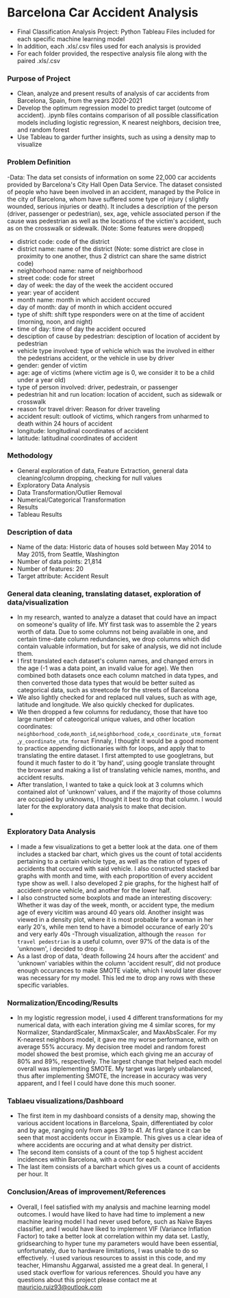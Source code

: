 # Barcelona Car Accident Analysis
- Final Classification Analysis Project: Python Tableau Files included for each specific machine learning model
- In addition, each .xls/.csv files used for each analysis is provided
- For each folder provided, the respective analysis file along with the paired .xls/.csv

### Purpose of Project
- Clean, analyze and present results of analysis of car accidents from Barcelona, Spain, from the years 2020-2021
- Develop the optimum regression model to predict target (outcome of accident). .ipynb files contains comparison of all possible classification models including logistic regression, K nearest neighbors, decision tree, and random forest
- Use Tableau to garder further insights, such as using a density map to visualize 

### Problem Definition
-Data: The data set consists of information on some 22,000 car accidents provided by Barcelona's City Hall Open Data Service.  The dataset consisted of people who have been involved in an accident, managed by the Police in the city of Barcelona, whom have suffered some type of injury ( slightly wounded, serious injuries or death). It includes a description of the person (driver, passenger or pedestrian), sex, age, vehicle associated person if the cause was pedestrian as well as the locations of the victim's accident, such as on the crosswalk or sidewalk. (Note: Some features were dropped)

- district code: code of the district
- district name: name of the district (Note: some district are close in proximity to one another, thus 2 district can share the same district code)
- neighborhood name: name of neighborhood
- street code: code for street
- day of week: the day of the week the accident occured
- year: year of accident
- month name: month in which accident occured
- day of month: day of month in which accident occured
- type of shift: shift type responders were on at the time of accident (morning, noon, and night)
- time of day: time of day the accident occured
- desciption of cause by pedestrian: desciption of location of accident by pedestrian
- vehicle type involved: type of vehicle which was the involved in either the pedestrians accident, or the vehicle in use by driver
- gender: gender of victim
- age: age of victims (where victim age is 0, we consider it to be a child under a year old)
- type of person involved: driver, pedestrain, or passenger
- pedestrian hit and run location: location of accident, such as sidewalk or crosswalk
- reason for travel driver: Reason for driver traveling 
- accident result: outlook of victims, which rangers from unharmed to death within 24 hours of accident
- longitude: longitudinal coordinates of accident
- latitude: latitudinal coordinates of accident


### Methodology
- General exploration of data, Feature Extraction, general data cleaning/column dropping, checking for null values
- Exploratory Data Analysis
- Data Transformation/Outlier Removal
- Numerical/Categorical Transformation
- Results
- Tableau Results

### Description of data
- Name of the data: Historic data of houses sold between May 2014 to May 2015, from Seattle, Washington 
- Number of data points: 21,814
- Number of features: 20
- Target attribute: Accident Result

### General data cleaning, translating dataset, exploration of data/visualization

- In my research, wanted to analyze a dataset that could have an impact on someone's quality of life. MY first task was to assemble the 2 years worth of data. Due to some columns not being available in one, and certain time-date column redundancies, we drop columns which did contain valuable information, but for sake of analysis, we did not include them.
- I first translated each dataset's column names, and changed errors in the age (-1 was a data point, an invalid value for age). We then combined both datasets once each column matched in data types, and then converted those data types that would be better suited as categorical data, such as streetcode for the streets of Barcelona
- We also lightly checked for and replaced null values, such as with age, latitude and longitude. We also quickly checked for duplicates.
- We then dropped a few columns for redudancy, those that have too large number of cateogorical unique values, and other location coordinates: `neighborhood_code`,`month_id`,`neighborhood_code`,`x_coordinate_utm_format`,`y_coordinate_utm_format`
Finnaly, I thought it would be a good moment to practice appending dictionaries with for loops, and apply that to translating the entire dataset. I first attempted to use googletrans, but found it much faster to do it 'by hand', using google translate throught the browser and making a list of translating vehicle names, months, and accident results. 
- After translation, I wanted to take a quick look at 3 columns which contained alot of 'unknown' values, and if the majority of those columns are occupied by unknowns, I thought it best to drop that column. I would later for the exploratory data analysis to make that decision.
- 
### Exploratory Data Analysis
- I made a few visualizations to get a better look at the data. one of them includes a stacked bar chart, which gives us the count of total accidents pertaining to a certain vehicle type, as well as the ration of types of accidents that occured with said vehicle. I also constructed stacked bar graphs with month and time, with each proportition of every accident type show as well. I also developed 2 pie graphs, for the highest half of accident-prone vehicle, and another for the lower half.
- I also constructed some boxplots and made an interesting discovery: Whether it was day of the week, month, or accident type, the medium age of every vicitim was around 40 years old. Another insight was viewed in a density plot, where it is most probable for a woman in her early 20's, while men tend to have a bimodel occurance of early 20's and very early 40s 
-Through visualization, although the `reason for travel pedestrian` is a useful column, over 97% of the data is of the 'unknown', i decided to drop it.  
- As a last drop of data, 'death following 24 hours after the accident' and 'unknown' variables within the column 'accident result', did not produce enough occurances to make SMOTE viable, which I would later discover was necessary for my model. This led me to drop any rows with these specific variables. 
### Normalization/Encoding/Results
- In my logistic regression model, i used 4 different transformations for my numerical data, with each interation giving me 4 similar scores, for my Normalizer, StandardScaler, MinmaxScaler, and MaxAbsScaler. For my K-nearest neighbors model, it gave me my worse performance, with on average 55% accuracy. My decision tree model and random forest model showed the best promise, which each giving me an accuray of 80% and 89%, respectively. The largest change that helped each model overall was implementing SMOTE. My target was largely unbalanced, thus after implementing SMOTE, the increase in accuracy was very apparent, and I feel I could have done this much sooner.
### Tablaeu visualizations/Dashboard
- The first item in my dashboard consists of a density map, showing the various accident locations in Barcelona, Spain, differentiated by color and by age, ranging only from ages 39 to 41. At first glance it can be seen that most accidents occur in Eixample. This gives us a clear idea of where accidents are occuring and at what density per district.
- The second item consists of a count of the top 5 highest accident incidences within Barcelona, with a count for each. 
- The last item consists of a barchart which gives us a count of accidents per hour. It 
### Conclusion/Areas of improvement/References
- Overall, I feel satisfied with my analysis and machine learning model outcomes. I would have liked to have had time to implement a new machine learing model I had never used before, such as Naive Bayes classifier, and I would have liked to implement VIF (Variance Inflation Factor) to take a better look at correlation within my data set. Lastly, gridsearching to hyper tune my parameters would have been essential, unfortunately, due to hardware limitations, I was unable to do so effectively. 
-I used various resources to assist in this code, and my teacher, Himanshu Aggarwal, assisted me a great deal. In general, I used stack overflow for various references. Should you have any questions about this project please contact me at mauricio.ruiz93@outlook.com
